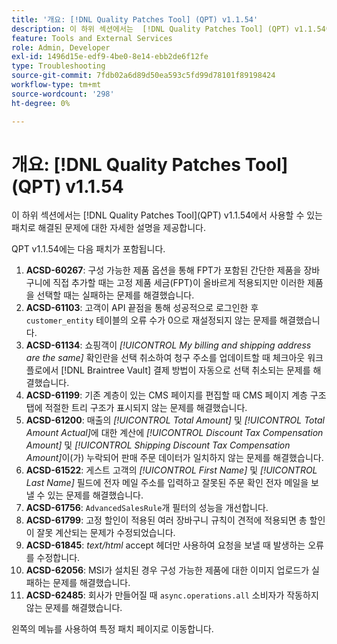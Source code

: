 ```yaml
---
title: '개요: [!DNL Quality Patches Tool] (QPT) v1.1.54'
description: 이 하위 섹션에서는  [!DNL Quality Patches Tool] (QPT) v1.1.54에서 사용할 수 있는 패치로 해결된 문제에 대한 자세한 설명을 제공합니다.
feature: Tools and External Services
role: Admin, Developer
exl-id: 1496d15e-edf9-4be0-8e14-ebb2de6f12fe
type: Troubleshooting
source-git-commit: 7fdb02a6d89d50ea593c5fd99d78101f89198424
workflow-type: tm+mt
source-wordcount: '298'
ht-degree: 0%

---
```


# 개요: [!DNL Quality Patches Tool]&#x200B;(QPT) v1.1.54

이 하위 섹션에서는 [!DNL Quality Patches Tool]&#x200B;(QPT) v1.1.54에서 사용할 수 있는 패치로 해결된 문제에 대한 자세한 설명을 제공합니다.

QPT v1.1.54에는 다음 패치가 포함됩니다.

1. **ACSD-60267**: 구성 가능한 제품 옵션을 통해 FPT가 포함된 간단한 제품을 장바구니에 직접 추가할 때는 고정 제품 세금(FPT)이 올바르게 적용되지만 이러한 제품을 선택할 때는 실패하는 문제를 해결했습니다.
1. **ACSD-61103**: 고객이 API 끝점을 통해 성공적으로 로그인한 후 `customer_entity` 테이블의 오류 수가 0으로 재설정되지 않는 문제를 해결했습니다.
1. **ACSD-61134**: 쇼핑객이 *[!UICONTROL My billing and shipping address are the same]* 확인란을 선택 취소하여 청구 주소를 업데이트할 때 체크아웃 워크플로에서 [!DNL Braintree Vault] 결제 방법이 자동으로 선택 취소되는 문제를 해결했습니다.
1. **ACSD-61199**: 기존 계층이 있는 CMS 페이지를 편집할 때 CMS 페이지 계층 구조 탭에 적절한 트리 구조가 표시되지 않는 문제를 해결했습니다.
1. **ACSD-61200**: 매출의 *[!UICONTROL Total Amount]* 및 *[!UICONTROL Total Amount Actual]*&#x200B;에 대한 계산에 *[!UICONTROL Discount Tax Compensation Amount]* 및 *[!UICONTROL Shipping Discount Tax Compensation Amount]*&#x200B;이(가) 누락되어 판매 주문 데이터가 일치하지 않는 문제를 해결했습니다.
1. **ACSD-61522**: 게스트 고객의 *[!UICONTROL First Name]* 및 *[!UICONTROL Last Name]* 필드에 전자 메일 주소를 입력하고 잘못된 주문 확인 전자 메일을 보낼 수 있는 문제를 해결했습니다.
1. **ACSD-61756**: `AdvancedSalesRule`개 필터의 성능을 개선합니다.
1. **ACSD-61799**: 고정 할인이 적용된 여러 장바구니 규칙이 견적에 적용되면 총 할인이 잘못 계산되는 문제가 수정되었습니다.
1. **ACSD-61845**: *text/html* accept 헤더만 사용하여 요청을 보낼 때 발생하는 오류를 수정합니다.
1. **ACSD-62056**: MSI가 설치된 경우 구성 가능한 제품에 대한 이미지 업로드가 실패하는 문제를 해결했습니다.
1. **ACSD-62485**: 회사가 만들어질 때 `async.operations.all` 소비자가 작동하지 않는 문제를 해결했습니다.

왼쪽의 메뉴를 사용하여 특정 패치 페이지로 이동합니다.
